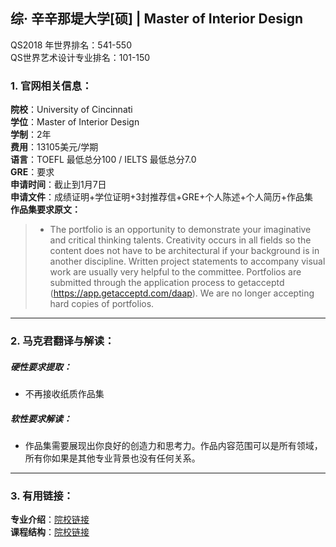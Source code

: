 ## 综· 辛辛那堤大学[硕] | Master of Interior Design

QS2018 年世界排名：541-550  
QS世界艺术设计专业排名：101-150 

### 1. 官网相关信息：

**院校**：University of Cincinnati  
**学位**：Master of Interior Design  
**学制**：2年  
**费用**：13105美元/学期  
**语言**：TOEFL 最低总分100 / IELTS 最低总分7.0  
**GRE**：要求    
**申请时间**：截止到1月7日  
**申请文件**：成绩证明+学位证明+3封推荐信+GRE+个人陈述+个人简历+作品集  
**作品集要求原文：**   

> - The portfolio is an opportunity to demonstrate your imaginative and critical thinking talents. Creativity occurs in all fields so the content does not have to be architectural if your background is in another discipline. Written project statements to accompany visual work are usually very helpful to the committee. Portfolios are submitted through the application process to getacceptd (https://app.getacceptd.com/daap). We are no longer accepting hard copies of portfolios.


---


### 2. 马克君翻译与解读：

##### 硬性要求提取：
- 不再接收纸质作品集


##### 软性要求解读：
- 作品集需要展现出你良好的创造力和思考力。作品内容范围可以是所有领域，所有你如果是其他专业背景也没有任何关系。


---


### 3. 有用链接：

**专业介绍**：[院校链接](https://design.asu.edu/degree-programs/interior-design-msd)  
**课程结构**：[院校链接](https://webapp4.asu.edu/programs/t5/majorinfo/ASU00/ARINTDEMSD/graduate/false)
